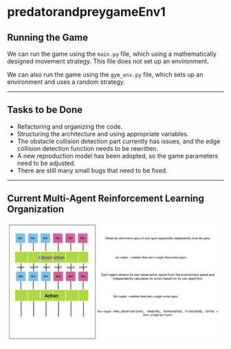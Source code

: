 
# predatorandpreygameEnv1

## Running the Game

We can run the game using the `main.py` file, which using a mathematically designed movement strategy. This file does not set up an environment.

We can also run the game using the `gym_env.py` file, which sets up an environment and uses a random strategy.

---

## Tasks to be Done

- Refactoring and organizing the code.
- Structuring the architecture and using appropriate variables.
- The obstacle collision detection part currently has issues, and the edge collision detection function needs to be rewritten.
- A new reproduction model has been adopted, so the game parameters need to be adjusted.
- There are still many small bugs that need to be fixed.

---

## Current Multi-Agent Reinforcement Learning Organization

![Image Description](tools/README.png)
